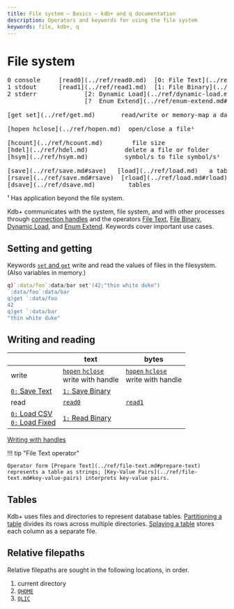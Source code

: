 ```yaml
---
title: File system – Basics – kdb+ and q documentation
description: Operators and keywords for using the file system
keywords: file, kdb+, q
---
```

# File system


<pre markdown="1" class="language-txt">
0 console     [read0](../ref/read0.md)  [0: File Text](../ref/file-text.md)      read/write chars¹
1 stdout      [read1](../ref/read1.md)  [1: File Binary](../ref/file-binary.md)    read/write bytes¹
2 stderr             [2: Dynamic Load](../ref/dynamic-load.md)   load shared object
                     [?  Enum Extend](../ref/enum-extend.md#filepath)

[get set](../ref/get.md)       read/write or memory-map a data file¹

[hopen hclose](../ref/hopen.md)  open/close a file¹

[hcount](../ref/hcount.md)        file size
[hdel](../ref/hdel.md)          delete a file or folder
[hsym](../ref/hsym.md)          symbol/s to file symbol/s¹

[save](../ref/save.md#save)   [load](../ref/load.md)   a table
[rsave](../ref/save.md#rsave)  [rload](../ref/load.md#rload)  a splayed table
[dsave](../ref/dsave.md)         tables
</pre>

¹ Has application beyond the file system.

Kdb+ communicates with the system, file system, and with other processes through [connection handles](handles.md) and the operators
[File Text](../ref/file-text.md), [File Binary](../ref/file-binary.md), [Dynamic Load](../ref/dynamic-load.md), and [Enum Extend](../ref/enum-extend.md).
Keywords cover important use cases.


## Setting and getting

Keywords [`set` and `get`](../ref/get.md) write and read the values of files in the filesystem. (Also variables in memory.)

```q
q)`:data/foo`:data/bar set'(42;"thin white duke")
`:data/foo`:data/bar
q)get `:data/foo
42
q)get `:data/bar
"thin white duke"
```


## Writing and reading

&nbsp; | text | bytes
-------|------|------
write | [`hopen` `hclose`](../ref/hopen.md)<br>write with handle | [`hopen` `hclose`](../ref/hopen.md)<br>write with handle
 | [`0:` Save Text](../ref/file-text.md#save-text) | [`1:` Save Binary](../ref/file-binary.md#save-binary)
read | [`read0`](../ref/read0.md) | [`read1`](../ref/read1.md)
 | [`0:` Load CSV](../ref/file-text.md#load-csv)<br>[`0:` Load Fixed](../ref/file-text.md#load-fixed) | [`1:` Read Binary](../ref/file-binary.md#read-binary)

<i class="fas fa-book-open"></i>
[Writing with handles](handles.md)

!!! tip "File Text operator"

    Operator form [Prepare Text](../ref/file-text.md#prepare-text) represents a table as strings; [Key-Value Pairs](../ref/file-text.md#key-value-pairs) interprets key-value pairs.



## Tables

Kdb+ uses files and directories to represent database tables.
[Partitioning a table](../kb/partition.md) divides its rows across multiple directories.
[Splaying a table](../kb/splayed-tables.md) stores each column as a separate file.


## Relative filepaths

Relative filepaths are sought in the following locations, in order.

1.  current directory
1.  [`QHOME`](../basics/environment.md)
1.  [`QLIC`](../basics/environment.md)

